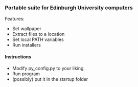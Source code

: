 ### Portable suite for Edinburgh University computers

Features:
- Set wallpaper
- Extract files to a location
- Set local PATH variables
- Run installers

#### Instructions
- Modify py_config.py to your liking
- Run program
- (possibly) put it in the startup folder
